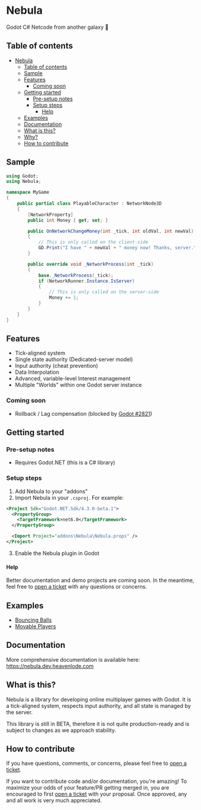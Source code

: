 # Nebula

Godot C# Netcode from another galaxy 🌌

## Table of contents
- [Nebula](#Nebula)
  - [Table of contents](#table-of-contents)
  - [Sample](#sample)
  - [Features](#features)
    - [Coming soon](#coming-soon)
  - [Getting started](#getting-started)
    - [Pre-setup notes](#pre-setup-notes)
    - [Setup steps](#setup-steps)
      - [Help](#help)
  - [Examples](#examples)
  - [Documentation](#documentation)
  - [What is this?](#what-is-this)
  - [Why?](#why)
  - [How to contribute](#how-to-contribute)

## Sample

```cs
using Godot;
using Nebula;

namespace MyGame
{
	public partial class PlayableCharacter : NetworkNode3D
	{
		[NetworkProperty]
		public int Money { get; set; }

		public OnNetworkChangeMoney(int _tick, int oldVal, int newVal)
		{
			// This is only called on the client-side
			GD.Print("I have " + newVal + " money now! Thanks, server.");
		}

		public override void _NetworkProcess(int _tick)
		{
			base._NetworkProcess(_tick);
			if (NetworkRunner.Instance.IsServer)
			{
				// This is only called on the server-side
				Money += 1;
			}
		}
	}
}
```

## Features

* Tick-aligned system
* Single state authority (Dedicated-server model)
* Input authority (cheat prevention)
* Data Interpolation
* Advanced, variable-level Interest management
* Multiple "Worlds" within one Godot server instance

### Coming soon
* Rollback / Lag compensation (blocked by [Godot #2821](https://github.com/godotengine/godot-proposals/issues/2821))

## Getting started

### Pre-setup notes

* Requires Godot.NET (this is a C# library)

### Setup steps

1. Add Nebula to your "addons"
2. Import Nebula in your `.csproj`. For example:
```xml
<Project Sdk="Godot.NET.Sdk/4.3.0-beta.1">
  <PropertyGroup>
    <TargetFramework>net6.0</TargetFramework>
  </PropertyGroup>

  <Import Project="addons\Nebula\Nebula.props" />
</Project>
```
3. Enable the Nebula plugin in Godot

#### Help
Better documentation and demo projects are coming soon. In the meantime, feel free to [open a ticket](https://github.com/Heavenlode/Nebula/issues/new) with any questions or concerns.

## Examples
* [Bouncing Balls](https://github.com/Heavenlode/Nebula-Demo-BouncingBalls/tree/main)
* [Movable Players](https://github.com/Heavenlode/Nebula-Demo-MovablePlayers)

## Documentation

More comprehensive documentation is available here: https://nebula.dev.heavenlode.com

## What is this?

Nebula is a library for developing online multiplayer games with Godot. It is a tick-aligned system, respects input authority, and all state is managed by the server.

This library is still in BETA, therefore it is not quite production-ready and is subject to changes as we approach stability.

## How to contribute

If you have questions, comments, or concerns, please feel free to [open a ticket](https://github.com/Heavenlode/Nebula/issues/new).

If you want to contribute code and/or documentation, you're amazing! To maximize your odds of your feature/PR getting merged in, you are encouraged to first [open a ticket](https://github.com/Heavenlode/Nebula/issues/new) with your proposal. Once approved, any and all work is very much appreciated.
